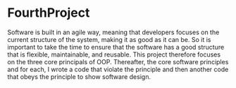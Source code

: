 # FourthProject
Software is built in an agile way, meaning that developers focuses on the current structure of the system, making it as good as it can be. So it is important to take the time to ensure that the software has a good structure that is flexible, maintainable, and reusable.
This project therefore focuses on the three core principals of OOP. Thereafter, the core software principles and for each, I wrote a code that violate the principle and then another code that obeys the principle to show software design.
